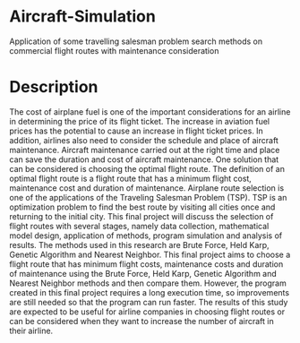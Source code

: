 # Aircraft-Simulation
Application of some travelling salesman problem search methods on commercial flight routes with maintenance consideration

# Description
The cost of airplane fuel is one of the important considerations for an airline in
determining the price of its flight ticket. The increase in aviation fuel prices has the
potential to cause an increase in flight ticket prices. In addition, airlines also need
to consider the schedule and place of aircraft maintenance. Aircraft maintenance
carried out at the right time and place can save the duration and cost of aircraft
maintenance. One solution that can be considered is choosing the optimal flight
route. The definition of an optimal flight route is a flight route that has a minimum
flight cost, maintenance cost and duration of maintenance. Airplane route selection
is one of the applications of the Traveling Salesman Problem (TSP). TSP is an
optimization problem to find the best route by visiting all cities once and returning
to the initial city. This final project will discuss the selection of flight routes with
several stages, namely data collection, mathematical model design, application of
methods, program simulation and analysis of results. The methods used in this
research are Brute Force, Held Karp, Genetic Algorithm and Nearest Neighbor.
This final project aims to choose a flight route that has minimum flight costs,
maintenance costs and duration of maintenance using the Brute Force, Held Karp,
Genetic Algorithm and Nearest Neighbor methods and then compare them.
However, the program created in this final project requires a long execution time,
so improvements are still needed so that the program can run faster. The results of
this study are expected to be useful for airline companies in choosing flight routes
or can be considered when they want to increase the number of aircraft in their
airline.
